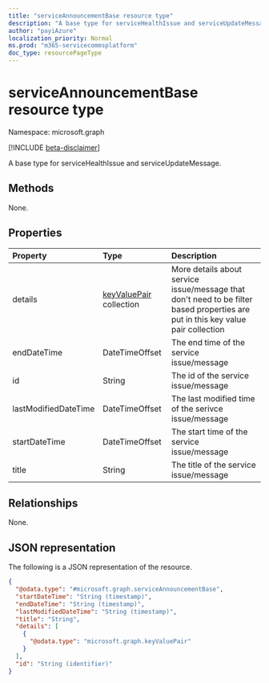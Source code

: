 ```yaml
---
title: "serviceAnnouncementBase resource type"
description: "A base type for serviceHealthIssue and serviceUpdateMessage."
author: "payiAzure"
localization_priority: Normal
ms.prod: "m365-servicecommsplatform"
doc_type: resourcePageType
---
```


# serviceAnnouncementBase resource type

Namespace: microsoft.graph

[!INCLUDE [beta-disclaimer](../../includes/beta-disclaimer.md)]

A base type for serviceHealthIssue and serviceUpdateMessage.

## Methods
None.

## Properties
|Property|Type|Description|
|:---|:---|:---|
|details|[keyValuePair](../resources/keyvaluepair.md) collection|More details about service issue/message that don't need to be filter based properties are put in this key value pair collection|
|endDateTime|DateTimeOffset|The end time of the service issue/message|
|id|String|The id of the service issue/message|
|lastModifiedDateTime|DateTimeOffset|The last modified time of the serivce issue/message|
|startDateTime|DateTimeOffset|The start time of the service issue/message|
|title|String|The title of the service issue/message|

## Relationships
None.

## JSON representation
The following is a JSON representation of the resource.
<!-- {
  "blockType": "resource",
  "keyProperty": "id",
  "@odata.type": "microsoft.graph.serviceAnnouncementBase",
  "openType": false
}
-->
``` json
{
  "@odata.type": "#microsoft.graph.serviceAnnouncementBase",
  "startDateTime": "String (timestamp)",
  "endDateTime": "String (timestamp)",
  "lastModifiedDateTime": "String (timestamp)",
  "title": "String",
  "details": [
    {
      "@odata.type": "microsoft.graph.keyValuePair"
    }
  ],
  "id": "String (identifier)"
}
```

